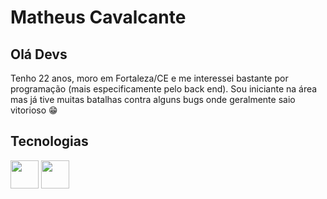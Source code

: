 # Matheus Cavalcante


## Olá Devs

Tenho 22 anos, moro em Fortaleza/CE e me interessei bastante por programação (mais especificamente pelo back end). Sou iniciante na área mas já tive muitas batalhas contra alguns bugs onde geralmente saio vitorioso :grin:

## Tecnologias

<img src="https://cdn.jsdelivr.net/gh/devicons/devicon/icons/php/php-original.svg" height="45" width="45"/> <img src="https://cdn.jsdelivr.net/gh/devicons/devicon/icons/html5/html5-original.svg" height="45" widht="45" />
          
          
